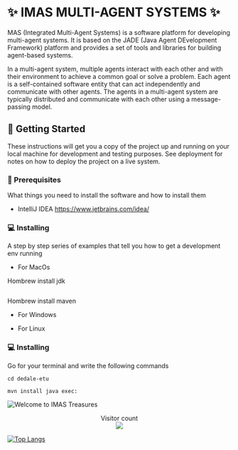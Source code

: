 # ✨ IMAS MULTI-AGENT SYSTEMS ✨

MAS (Integrated Multi-Agent Systems) is a software platform for developing multi-agent systems. It is based on the JADE (Java Agent DEvelopment Framework) platform and provides a set of tools and libraries for building agent-based systems.

In a multi-agent system, multiple agents interact with each other and with their environment to achieve a common goal or solve a problem. Each agent is a self-contained software entity that can act independently and communicate with other agents. The agents in a multi-agent system are typically distributed and communicate with each other using a message-passing model.



## 🚀 Getting Started

These instructions will get you a copy of the project up and running on your local machine for development and testing purposes. See deployment for notes on how to deploy the project on a live system.

### 🌱 Prerequisites

What things you need to install the software and how to install them

- IntelliJ IDEA https://www.jetbrains.com/idea/


### 💻 Installing

A step by step series of examples that tell you how to get a development env running

- For MacOs


Hombrew install jdk
```
```
Hombrew install maven


- For Windows

- For Linux

### 💻 Installing
Go for your terminal and write the following commands

```
cd dedale-etu
```

```
mvn install java exec:
```

<img src="https://raw.githubusercontent.com/sagar-viradiya/sagar-viradiya/master/resources/banner.png" alt="Welcome to IMAS Treasures">

<p align="center"> 
  Visitor count<br>
  <img src="https://profile-counter.glitch.me/sagar-viradiya/count.svg" />
</p>




[![Top Langs](https://github-readme-stats.vercel.app/api/top-langs/?username=EjbejaranosAI&layout=compact)]([[https://github.com/anuraghazra/github-readme-stats](https://github.com/EjbejaranosAI/IMAS)](https://github.com/EjbejaranosAI/IMAS/tree/main/dedale-etu))


